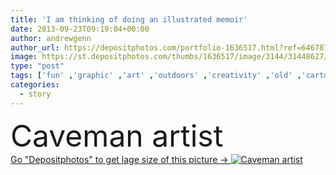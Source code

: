 ```yaml
---
title: 'I am thinking of doing an illustrated memoir'
date: 2013-09-23T09:19:04+00:00
author: andrewgenn
author_url: https://depositphotos.com/portfolio-1636517.html?ref=64678756
image: https://st.depositphotos.com/thumbs/1636517/image/3144/31448627/api_thumb_450.jpg?forcejpeg=true
type: "post"
tags: ['fun' ,'graphic' ,'art' ,'outdoors' ,'creativity' ,'old' ,'cartoon' ,'funny' ,'Men' ,'comic' ,'beard' ,'night' ,'rest' ,'sleep' ,'visual' ,'writing' ,'illuminate' ,'read' ,'shadow' ,'hairy' ,'education' ,'tax' ,'humor' ,'laugh' ,'Grooming' ,'fine' ,'comics' ,'story' ,'income' ,'humorous' ,'Paintings' ,'accounting' ,'revenue' ,'blog' ,'campfire' ,'illustrate' ,'content' ,'cave' ,'accountant' ,'literary' ,'outdated' ,'download' ,'consumer' ,'prehistoric' ,'appreciation' ,'audit' ,'memoir' ,'gag' ,'campout' ,'ebook' ]
categories: 
  - story
---
```

<div aling="center">
            <font size="60"> Caveman artist</font>   
</div>
<div>
    <a href='https://st.depositphotos.com/thumbs/1636517/image/3144/31448627/api_thumb_450.jpg?forcejpeg=true?ref=64678756' target=_blank > Go "Depositphotos" to get lage size of this picture ->
        <img href='https://st.depositphotos.com/thumbs/1636517/image/3144/31448627/api_thumb_450.jpg?forcejpeg=true?ref=64678756' src='https://st.depositphotos.com/1636517/3144/i/950/depositphotos_31448627-stock-photo-i-am-thinking-of-doing.jpg?forcejpeg=true' alt='Caveman artist' >
    </a>
</div>
